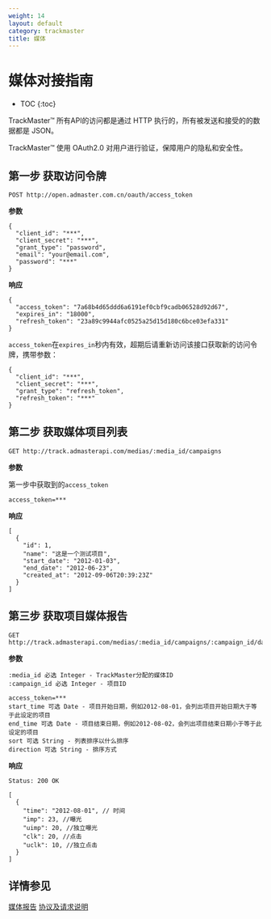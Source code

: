 ```yaml
---
weight: 14
layout: default
category: trackmaster
title: 媒体
---
```



# 媒体对接指南

* TOC
{:toc}


TrackMaster™ 所有API的访问都是通过 HTTP 执行的，所有被发送和接受的的数据都是 JSON。

TrackMaster™ 使用 OAuth2.0 对用户进行验证，保障用户的隐私和安全性。


## 第一步 获取访问令牌

    POST http://open.admaster.com.cn/oauth/access_token

**参数**

    {
      "client_id": "***",
      "client_secret": "***",
      "grant_type": "password",
      "email": "your@email.com",
      "password": "***"
    }

**响应**

    {
      "access_token": "7a68b4d65ddd6a6191ef0cbf9cadb06528d92d67",
      "expires_in": "18000",
      "refresh_token": "23a89c9944afc0525a25d15d180c6bce03efa331"
    }

`access_token`在`expires_in`秒内有效，超期后请重新访问该接口获取新的访问令牌，携带参数：

    {
      "client_id": "***",
      "client_secret": "***",
      "grant_type": "refresh_token",
      "refresh_token": "***"
    }


## 第二步 获取媒体项目列表

    GET http://track.admasterapi.com/medias/:media_id/campaigns

**参数**

第一步中获取到的`access_token`

    access_token=***

**响应**

    [
      {
        "id": 1,
        "name": "这是一个测试项目",
        "start_date": "2012-01-03",
        "end_date": "2012-06-23",
        "created_at": "2012-09-06T20:39:23Z"
      }
    ]


## 第三步 获取项目媒体报告

    GET http://track.admasterapi.com/medias/:media_id/campaigns/:campaign_id/daily_reports

**参数**

    :media_id 必选 Integer - TrackMaster分配的媒体ID
    :campaign_id 必选 Integer - 项目ID

    access_token=***
    start_time 可选 Date - 项目开始日期，例如2012-08-01，会列出项目开始日期大于等于此设定的项目
    end_time 可选 Date - 项目结束日期，例如2012-08-02，会列出项目结束日期小于等于此设定的项目
    sort 可选 String - 列表排序以什么排序
    direction 可选 String - 排序方式


**响应**

    Status: 200 OK

    [
      {
        "time": "2012-08-01", // 时间
        "imp": 23, //曝光
        "uimp": 20, //独立曝光
        "clk": 20, //点击
        "uclk": 10, //独立点击
      }
    ]



## 详情参见

[媒体报告](/doc/trackmaster/v1/cn/media_report.html)
[协议及请求说明](/doc/openmaster/v1/cn/verbs.html)

